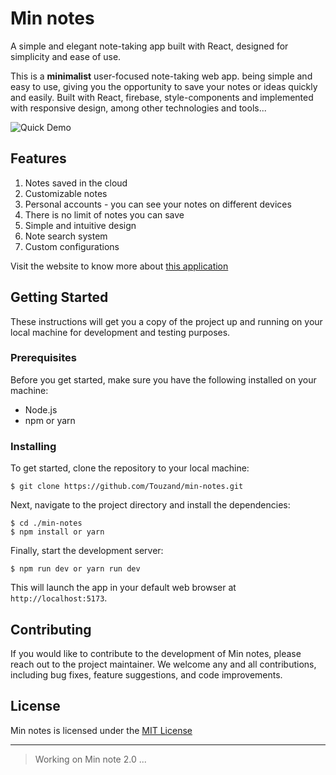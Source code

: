 # Min notes

A simple and elegant note-taking app built with React, designed for simplicity and ease of use.

This is a **minimalist** user-focused note-taking web app. being simple and easy to use, giving you the opportunity to save your notes or ideas quickly and easily. Built with React, firebase, style-components and implemented with responsive design, among other technologies and tools...
<br>

![Quick Demo](http://imgfz.com/i/Wxa32sl.png)

## Features
1. Notes saved in the cloud
2. Customizable notes
3. Personal accounts - you can see your notes on different devices
4. There is no limit of notes you can save
5. Simple and intuitive design
6. Note search system
7. Custom configurations

Visit the website to know more about [this application](https://touzand.github.io/min-notes)

## Getting Started

These instructions will get you a copy of the project up and running on your local machine for development and testing purposes.

### Prerequisites

Before you get started, make sure you have the following installed on your machine:

- Node.js
- npm or yarn

### Installing

To get started, clone the repository to your local machine:

```
$ git clone https://github.com/Touzand/min-notes.git
```

Next, navigate to the project directory and install the dependencies:

```
$ cd ./min-notes
$ npm install or yarn
```

Finally, start the development server:

```
$ npm run dev or yarn run dev
```

This will launch the app in your default web browser at `http://localhost:5173`.

## Contributing

If you would like to contribute to the development of Min notes, please reach out to the project maintainer. We welcome any and all contributions, including bug fixes, feature suggestions, and code improvements.

## License

Min notes is licensed under the [MIT License](https://opensource.org/licenses/MIT)

<hr/>

> Working on Min note 2.0 ...
